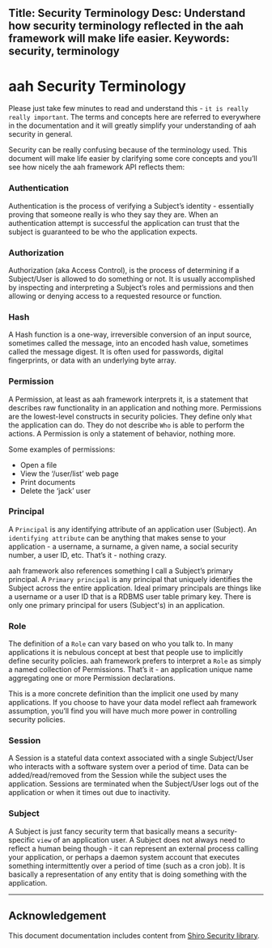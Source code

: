 Title: Security Terminology
Desc: Understand how security terminology reflected in the aah framework will make life easier.
Keywords: security, terminology
---
# aah Security Terminology

Please just take few minutes to read and understand this - `it is really really important`. The terms and concepts here are referred to everywhere in the documentation and it will greatly simplify your understanding of aah security in general.

Security can be really confusing because of the terminology used. This document will make life easier by clarifying some core concepts and you’ll see how nicely the aah framework API reflects them:


### Authentication

Authentication is the process of verifying a Subject’s identity - essentially proving that someone really is who they say they are. When an authentication attempt is successful the application can trust that the subject is guaranteed to be who the application expects.

### Authorization

Authorization (aka Access Control), is the process of determining if a Subject/User is allowed to do something or not. It is usually accomplished by inspecting and interpreting a Subject’s roles and permissions and then allowing or denying access to a requested resource or function.

### Hash

A Hash function is a one-way, irreversible conversion of an input source, sometimes called the message, into an encoded hash value, sometimes called the message digest. It is often used for passwords, digital fingerprints, or data with an underlying byte array.

### Permission
A Permission, at least as aah framework interprets it, is a statement that describes raw functionality in an application and nothing more. Permissions are the lowest-level constructs in security policies. They define only `What` the application can do. They do not describe `Who` is able to perform the actions. A Permission is only a statement of behavior, nothing more.

Some examples of permissions:

  * Open a file
  * View the ‘/user/list’ web page
  * Print documents
  * Delete the ‘jack’ user

### Principal

A `Principal` is any identifying attribute of an application user (Subject). An `identifying attribute` can be anything that makes sense to your application - a username, a surname, a given name, a social security number, a user ID, etc. That’s it - nothing crazy.

aah framework also references something I call a Subject’s primary principal. A `Primary principal` is any principal that uniquely identifies the Subject across the entire application. Ideal primary principals are things like a username or a user ID that is a RDBMS user table primary key. There is only one primary principal for users (Subject's) in an application.

### Role

The definition of a `Role` can vary based on who you talk to. In many applications it is nebulous concept at best that people use to implicitly define security policies. aah framework prefers to interpret a `Role` as simply a named collection of Permissions. That’s it - an application unique name aggregating one or more Permission declarations.

This is a more concrete definition than the implicit one used by many applications. If you choose to have your data model reflect aah framework assumption, you’ll find you will have much more power in controlling security policies.

### Session

A Session is a stateful data context associated with a single Subject/User who interacts with a software system over a period of time. Data can be added/read/removed from the Session while the subject uses the application. Sessions are terminated when the Subject/User logs out of the application or when it times out due to inactivity.

### Subject

A Subject is just fancy security term that basically means a security-specific `view` of an application user. A Subject does not always need to reflect a human being though - it can represent an external process calling your application, or perhaps a daemon system account that executes something intermittently over a period of time (such as a cron job). It is basically a representation of any entity that is doing something with the application.

----
## Acknowledgement

This document documentation includes content from [Shiro Security library](https://shiro.apache.org).
